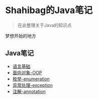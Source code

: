 # Shahibag的Java笔记

> 在此整理关于Java的知识点

梦想开始的地方

## Java笔记

* [语言基础](/java-notes/java01-basics.md)
* [面向对象-OOP](/java-notes/java02-oop.md)
* [枚举-enumeration](/java-notes/java03-enumeration.md)
* [异常处理-exception](/java-notes/java04-exception.md)
* [注解-annotation](/java-notes/java05-annotation.md)

### 

